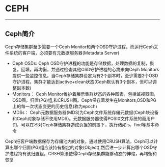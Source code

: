 # CEPH

------

## Ceph简介
Ceph存储集群至少需要一个Ceph Monitor和两个OSD守护进程。而运行Ceph文件系统的客户端，必须要有元数据服务器(Metadata Server)
+ Ceph OSDs: Ceph OSD守护进程的功能是存储数据，处理数据的复制，恢复，回填，再均衡，并通过检查其他OSD守护进程的心跳来向Ceph Monitors提供一些监控信息。当Ceph存储集群设定为有2个副本时，至少需要2个OSD守护进程，集群才能达到active+clean状态(Ceph默认有3个副本，但可以调整副本数)
+ Monitors： Ceph Monitor维护着展示集群状态的各种图表，包括监视器图，OSD图，归置(PG)组,和CRUSH图。Ceph保存着发生在Monitors,OSD和PG上的每一次状态变更的历史信息(称为epoch)
+ MDSs： Ceph元数据服务器(MDS)为Ceph文件系统存储元数据(Ceph块设备和Ceph对象存储不使用MDS)。元数据服务器使得POSIX文件系统的而用户们，可以在不对Ceph存储集群造成负担的前提下，执行诸如ls，find等基本命令

Ceph把客户端数据保存为存储池内的对象。通过使用CRUSH算法，Ceph可以计算出哪个归置(PG)组应该持有指定的对象(Object),然后进一步计算出哪个OSD守护进程持有该归置组。CRSH算法使得Ceph存储集群能够动态的伸缩，再均衡和恢复

